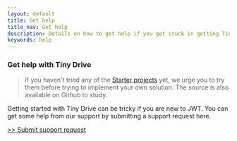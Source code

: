 ```yaml
---
layout: default
title: Get help
title_nav: Get help
description: Details on how to get help if you get stuck in getting Tiny Drive up and running
keywords: help
---
```


### Get help with Tiny Drive

> If you haven't tried any of the [Starter projects]({{site.baseurl}}/tinydrive/getting-started/)  yet, we urge you to try them before trying to implement your own solution. The source is also available on Github to study.

Getting started with Tiny Drive can be tricky if you are new to JWT. You can get some help from our support by submitting a support request here.

[>> Submit support request](https://support.tiny.cloud/hc/en-us/requests/new)
